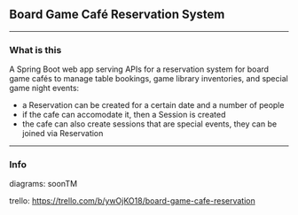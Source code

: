 ## Board Game Café Reservation System
---
### What is this
A Spring Boot web app serving APIs for a reservation system for board game cafés to manage table bookings, game library inventories, and special game night events:
- a Reservation can be created for a certain date and a number of people
- if the cafe can accomodate it, then a Session is created
- the cafe can also create sessions that are special events, they can be joined via Reservation

---
### Info
diagrams: soonTM

trello: https://trello.com/b/ywOjKO18/board-game-cafe-reservation
